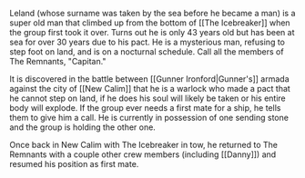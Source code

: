 Leland (whose surname was taken by the sea before he became a man) is a super old man that climbed up from the bottom of [[The Icebreaker]] when the group first took it over. Turns out he is only 43 years old but has been at sea for over 30 years due to his pact. He is a mysterious man, refusing to step foot on land, and is on a nocturnal schedule. Call all the members of The Remnants, "Capitan."

It is discovered in the battle between [[Gunner Ironford|Gunner's]] armada against the city of [[New Calim]] that he is a warlock who made a pact that he cannot step on land, if he does his soul will likely be taken or his entire body will explode. If the group ever needs a first mate for a ship, he tells them to give him a call. He is currently in possession of one sending stone and the group is holding the other one.

Once back in New Calim with The Icebreaker in tow, he returned to The Remnants with a couple other crew members (including [[Danny]]) and resumed his position as first mate.

